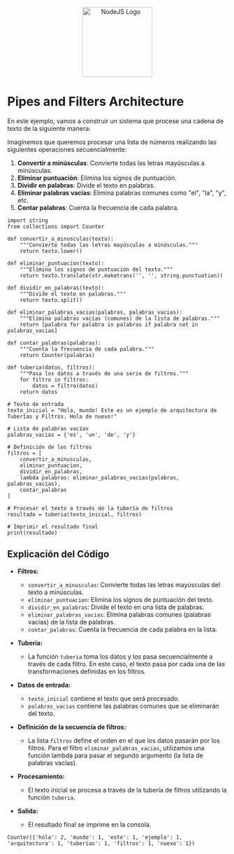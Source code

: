 
  

<p  align="center">

<img  src="https://www.python.org/static/community_logos/python-logo.png"  width="160"  alt="NodeJS Logo"  />

</p>


#  Pipes and Filters Architecture

En este ejemplo, vamos a construir un sistema que procese una cadena de texto de la siguiente manera:

Imaginemos que queremos procesar una lista de números realizando las siguientes operaciones secuencialmente:

1.  **Convertir a minúsculas**: Convierte todas las letras mayúsculas a minúsculas.
2.  **Eliminar puntuación**: Elimina los signos de puntuación.
3.  **Dividir en palabras**: Divide el texto en palabras.
4.  **Eliminar palabras vacías**: Elimina palabras comunes como "el", "la", "y", etc.
5.  **Contar palabras**: Cuenta la frecuencia de cada palabra.


```
import string
from collections import Counter

def convertir_a_minusculas(texto):
    """Convierte todas las letras mayúsculas a minúsculas."""
    return texto.lower()

def eliminar_puntuacion(texto):
    """Elimina los signos de puntuación del texto."""
    return texto.translate(str.maketrans('', '', string.punctuation))

def dividir_en_palabras(texto):
    """Divide el texto en palabras."""
    return texto.split()

def eliminar_palabras_vacias(palabras, palabras_vacias):
    """Elimina palabras vacías (comunes) de la lista de palabras."""
    return [palabra for palabra in palabras if palabra not in palabras_vacias]

def contar_palabras(palabras):
    """Cuenta la frecuencia de cada palabra."""
    return Counter(palabras)

def tuberia(datos, filtros):
    """Pasa los datos a través de una serie de filtros."""
    for filtro in filtros:
        datos = filtro(datos)
    return datos

# Texto de entrada
texto_inicial = "Hola, mundo! Este es un ejemplo de arquitectura de Tuberías y Filtros. Hola de nuevo!"

# Lista de palabras vacías
palabras_vacias = {'es', 'un', 'de', 'y'}

# Definición de los filtros
filtros = [
    convertir_a_minusculas,
    eliminar_puntuacion,
    dividir_en_palabras,
    lambda palabras: eliminar_palabras_vacias(palabras, palabras_vacias),
    contar_palabras
]

# Procesar el texto a través de la tubería de filtros
resultado = tuberia(texto_inicial, filtros)

# Imprimir el resultado final
print(resultado)
```

##  Explicación del Código

-   **Filtros:**
    
    -   `convertir_a_minusculas`: Convierte todas las letras mayúsculas del texto a minúsculas.
    -   `eliminar_puntuacion`: Elimina los signos de puntuación del texto.
    -   `dividir_en_palabras`: Divide el texto en una lista de palabras.
    -   `eliminar_palabras_vacias`: Elimina palabras comunes (palabras vacías) de la lista de palabras.
    -   `contar_palabras`: Cuenta la frecuencia de cada palabra en la lista.
-   **Tubería:**
    
    -   La función `tuberia` toma los datos y los pasa secuencialmente a través de cada filtro. En este caso, el texto pasa por cada una de las transformaciones definidas en los filtros.
-   **Datos de entrada:**
    
    -   `texto_inicial` contiene el texto que será procesado.
    -   `palabras_vacias` contiene las palabras comunes que se eliminarán del texto.
-   **Definición de la secuencia de filtros:**
    
    -   La lista `filtros` define el orden en el que los datos pasarán por los filtros. Para el filtro `eliminar_palabras_vacias`, utilizamos una función lambda para pasar el segundo argumento (la lista de palabras vacías).
-   **Procesamiento:**
    
    -   El texto inicial se procesa a través de la tubería de filtros utilizando la función `tuberia`.
-   **Salida:**
    
    -   El resultado final se imprime en la consola.

```
Counter({'hola': 2, 'mundo': 1, 'este': 1, 'ejemplo': 1, 'arquitectura': 1, 'tuberías': 1, 'filtros': 1, 'nuevo': 1})

```


